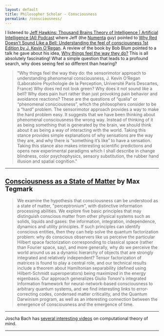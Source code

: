 ```yaml
---
layout: default
title: Philosopher Scholar - Consciousness
permalink: /consciousness/
---
```


I listened to [Jeff Hawkins: Thousand Brains Theory of Intelligence | Artificial Intelligence (AI) Podcast](https://www.youtube.com/watch?v=-EVqrDlAqYo&list=PLrAXtmErZgOdP_8GztsuKi9nrraNbKKp4&index=23&t=0s) where Jeff (the [Numenta](https://numenta.com/) guy) pointed to [Why Red Doesn't Sound Like a Bell: Understanding the feel of consciousness 1st Edition by J. Kevin O'Regan](https://www.amazon.com/Doesnt-Sound-Like-Bell-Understanding/dp/0199775222). A review of the book by Bob Blum pointed to a talk he gave about his idea, [Why things feel the way they do?](https://www.youtube.com/watch?v=8c-qbGgEAEI) This is all absolutely fascinating! What a simple question that leads to a profound search, why does seeing feel so different than hearing?

> "Why things feel the way they do: the sensorimotor approach to understanding phenomenal consciousness, J. Kevin O’Regan (Laboratoire Psychologie de la Perception, Université Paris Descartes, France)
Why does red not look green? Why does it not sound like a bell? Why does pain hurt rather than just provoking pain behavior and avoidance reactions? These are the questions of “qualia” or “phenomenal consciousness”, which the philosophers consider to be a “hard” problem.
The sensorimotor approach provides a way to make the hard problem easy. It suggests that we have been thinking about phenomenal consciousness the wrong way. Instead of thinking of it as being something that is generated by the brain, we should think about it as being a way of interacting with the world. Taking this stance provides simple explanations of why sensations are the way they are, and why there is “something it’s like” to have a sensation. Taking this stance also makes interesting scientific predictions and opens new experimental paradigms which I shall describe in change blindness, color psychophysics, sensory substitution, the rubber hand illusion and spatial cognition."

---

## [Consciousness as a State of Matter](https://arxiv.org/abs/1401.1219) by Max Tegmark

> We examine the hypothesis that consciousness can be understood as a state of matter, "perceptronium", with distinctive information processing abilities. We explore five basic principles that may distinguish conscious matter from other physical systems such as solids, liquids and gases: the information, integration, independence, dynamics and utility principles. If such principles can identify conscious entities, then they can help solve the quantum factorization problem: why do conscious observers like us perceive the particular Hilbert space factorization corresponding to classical space (rather than Fourier space, say), and more generally, why do we perceive the world around us as a dynamic hierarchy of objects that are strongly integrated and relatively independent? Tensor factorization of matrices is found to play a central role, and our technical results include a theorem about Hamiltonian separability (defined using Hilbert-Schmidt superoperators) being maximized in the energy eigenbasis. Our approach generalizes Giulio Tononi's integrated information framework for neural-network-based consciousness to arbitrary quantum systems, and we find interesting links to error-correcting codes, condensed matter criticality, and the Quantum Darwinism program, as well as an interesting connection between the emergence of consciousness and the emergence of time.

---

Joscha Bach has [several interesting videos](http://bach.ai/videos/) on computational theory of mind.

---
